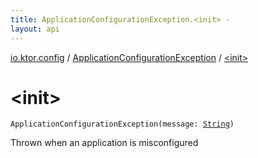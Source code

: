 ```yaml
---
title: ApplicationConfigurationException.<init> - 
layout: api
---
```


<div class='api-docs-breadcrumbs'><a href="../index.html">io.ktor.config</a> / <a href="index.html">ApplicationConfigurationException</a> / <a href="./-init-.html">&lt;init&gt;</a></div>

# &lt;init&gt;

<div class="signature"><code><span class="identifier">ApplicationConfigurationException</span><span class="symbol">(</span><span class="parameterName" id="io.ktor.config.ApplicationConfigurationException$<init>(kotlin.String)/message">message</span><span class="symbol">:</span>&nbsp;<a href="https://kotlinlang.org/api/latest/jvm/stdlib/kotlin/-string/index.html"><span class="identifier">String</span></a><span class="symbol">)</span></code></div>

Thrown when an application is misconfigured

